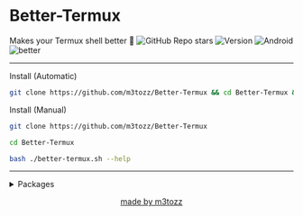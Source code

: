 # Better-Termux
Makes your Termux shell better 🚀 ![GitHub Repo stars](https://img.shields.io/github/stars/m3tozz/Better-Termux) ![Version](https://img.shields.io/badge/Version-1.0-black.svg?) ![Android](https://img.shields.io/badge/android-gray?&logo=android)<br>
![better](https://github.com/user-attachments/assets/f4580db3-8fbb-44a7-855c-170619c46307)

--------------------------------------------------------------------------

Install (Automatic)
```bash
git clone https://github.com/m3tozz/Better-Termux && cd Better-Termux && bash ./better-termux.sh --install
```
</a>Install (Manual)
```bash
git clone https://github.com/m3tozz/Better-Termux
```
```bash
cd Better-Termux
```
```bash
bash ./better-termux.sh --help
```
--------------------------------------------------------------------------
<details>
<summary>Packages</summary>
<a href="https://github.com/zsh-users/zsh-autosuggestions">zsh-autosuggestions</a></p>
<a href="https://github.com/zdharma-zmirror/fast-syntax-highlighting">fast-syntax-highlighting</a></p>
<a href="https://github.com/m3tozz/NeoCat">NeoCat</a></p>
<a href="https://github.com/dylanaraps/neofetch">neofetch</a></p>
<a href="https://github.com/zsh-users/zsh">zsh</a></p>
</details>
<p align="center"><a href="https://m3tozz.github.io/">made by m3tozz</a></p>

